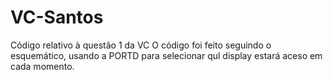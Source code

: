 # VC-Santos
Código relativo à questão 1 da VC
O código foi feito seguindo o esquemático, usando a PORTD para selecionar qul display estará aceso em cada momento.
